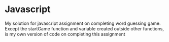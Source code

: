 # Javascript
My solution for javascript assignment on completing word guessing game. Except the startGame function and variable created outside other functions,
is my own version of code on completing this assignment
